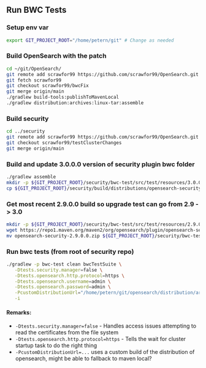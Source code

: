 ## Run BWC Tests

### Setup env var
```sh
export GIT_PROJECT_ROOT="/home/petern/git" # Change as needed
```

### Build OpenSearch with the patch
```sh
cd ~/git/OpenSearch/
git remote add scrawfor99 https://github.com/scrawfor99/OpenSearch.git
git fetch scrawfor99
git checkout scrawfor99/bwcFix
git merge origin/main
./gradlew build-tools:publishToMavenLocal
./gradlew distribution:archives:linux-tar:assemble
```

### Build security
```sh
cd ../security
git remote add scrawfor99 https://github.com/scrawfor99/OpenSearch.git
git checkout scrawfor99/testClusterChanges
git merge origin/main
```

### Build and update 3.0.0.0 version of security plugin bwc folder
```sh
./gradlew assemble
mkdir -p ${GIT_PROJECT_ROOT}/security/bwc-test/src/test/resources/3.0.0.0
cp ${GIT_PROJECT_ROOT}/security/build/distributions/opensearch-security-3.0.0.0-SNAPSHOT.zip ${GIT_PROJECT_ROOT}/security/bwc-test/src/test/resources/3.0.0.0/opensearch-security-3.0.0.0-SNAPSHOT.zip
```

### Get most recent 2.9.0.0 build so upgrade test can go from 2.9 -> 3.0

```sh
mkdir -p ${GIT_PROJECT_ROOT}/security/bwc-test/src/test/resources/2.9.0.0
wget https://repo1.maven.org/maven2/org/opensearch/plugin/opensearch-security/2.9.0.0/opensearch-security-2.9.0.0.zip
mv opensearch-security-2.9.0.0.zip ${GIT_PROJECT_ROOT}/security/bwc-test/src/test/resources/2.9.0.0/opensearch-security-2.9.0.0.zip
```

### Run bwc tests (from root of security repo)

```sh
./gradlew -p bwc-test clean bwcTestSuite \
   -Dtests.security.manager=false \
   -Dtests.opensearch.http.protocol=https \
   -Dtests.opensearch.username=admin \
   -Dtests.opensearch.password=admin \
   -PcustomDistributionUrl="/home/petern/git/opensearch/distribution/archives/linux-tar/build/distributions/opensearch-min-3.0.0-SNAPSHOT-linux-x64.tar.gz" \
   -i
```

#### Remarks:
 * `-Dtests.security.manager=false` - Handles access issues attempting to read the certificates from the file system
 * `-Dtests.opensearch.http.protocol=https` - Tells the wait for cluster startup task to do the right thing
 * `-PcustomDistributionUrl=...` uses a custom build of the distribution of opensearch, might be able to fallback to maven local?